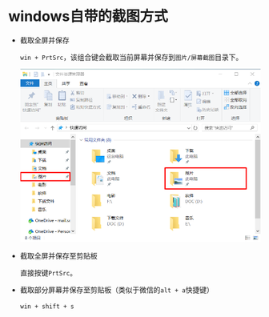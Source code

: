 # windows自带的截图方式


- 截取全屏并保存

  `win + PrtSrc`，该组合键会截取当前屏幕并保存到`图片/屏幕截图`目录下。

  ![img](windows自带的截图方式.assets/v2-7b0677dae3d26ebd7f29631eff6afbde_1440w.png)

- 截取全屏并保存至剪贴板

  直接按键`PrtSrc`。

- 截取部分屏幕并保存至剪贴板（类似于微信的`alt + a`快捷键）

  `win + shift + s`

